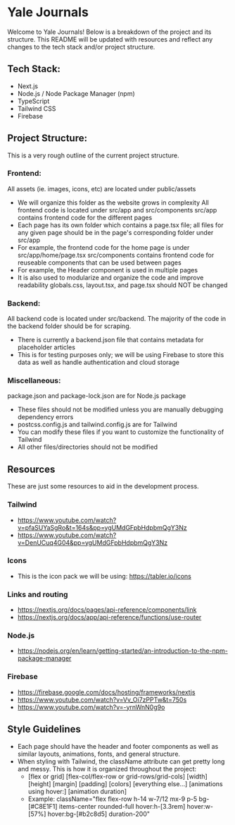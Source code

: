 # Yale Journals
Welcome to Yale Journals! Below is a breakdown of the project and its structure. This README will be updated with resources and reflect any changes to the tech stack and/or project structure.

## Tech Stack:
- Next.js
- Node.js / Node Package Manager (npm)
- TypeScript
- Tailwind CSS
- Firebase

## Project Structure:
This is a very rough outline of the current project structure.

### Frontend:
All assets (ie. images, icons, etc) are located under public/assets
  * We will organize this folder as the website grows in complexity
All frontend code is located under src/app and src/components
src/app contains frontend code for the different pages
  * Each page has its own folder which contains a page.tsx file; all files for any given page should be in the page's corresponding folder under src/app
  * For example, the frontend code for the home page is under src/app/home/page.tsx
src/components contains frontend code for reuseable components that can be used between pages
  * For example, the Header component is used in multiple pages
  * It is also used to modularize and organize the code and improve readability
globals.css, layout.tsx, and page.tsx should NOT be changed
### Backend:
All backend code is located under src/backend.
The majority of the code in the backend folder should be for scraping.
  * There is currently a backend.json file that contains metadata for placeholder articles
  * This is for testing purposes only; we will be using Firebase to store this data as well as handle authentication and cloud storage
### Miscellaneous:
package.json and package-lock.json are for Node.js package
  * These files should not be modified unless you are manually debugging dependency errors
  * postcss.config.js and tailwind.config.js are for Tailwind
  * You can modify these files if you want to customize the functionality of Tailwind
  * All other files/directories should not be modified

## Resources
These are just some resources to aid in the development process.

### Tailwind
- https://www.youtube.com/watch?v=pfaSUYaSgRo&t=164s&pp=ygUMdGFpbHdpbmQgY3Nz 
- https://www.youtube.com/watch?v=DenUCuq4G04&pp=ygUMdGFpbHdpbmQgY3Nz
### Icons
- This is the icon pack we will be using: https://tabler.io/icons
### Links and routing
- https://nextjs.org/docs/pages/api-reference/components/link
- https://nextjs.org/docs/app/api-reference/functions/use-router
### Node.js
- https://nodejs.org/en/learn/getting-started/an-introduction-to-the-npm-package-manager
### Firebase
- https://firebase.google.com/docs/hosting/frameworks/nextjs
- https://www.youtube.com/watch?v=Vv_Oi7zPPTw&t=750s
- https://www.youtube.com/watch?v=-yrnWnN0g9o

## Style Guidelines
- Each page should have the header and footer components as well as similar layouts, animations, fonts, and general structure.
- When styling with Tailwind, the className attribute can get pretty long and messy. This is how it is organized throughout the project:
  * [flex or grid] [flex-col/flex-row or grid-rows/grid-cols] [width] [height] [margin] [padding] [colors] [everything else...] [animations using hover:] [animation duration]
  * Example: className="flex flex-row h-14 w-7/12 mx-9 p-5 bg-[#C8E1F1] items-center rounded-full hover:h-[3.3rem] hover:w-[57%] hover:bg-[#b2c8d5] duration-200"
